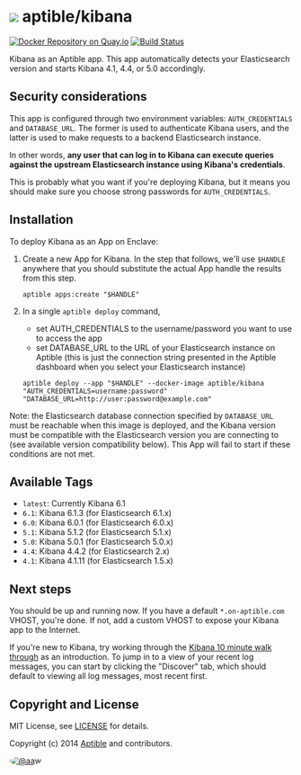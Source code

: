 # ![](https://gravatar.com/avatar/11d3bc4c3163e3d238d558d5c9d98efe?s=64) aptible/kibana

[![Docker Repository on Quay.io](https://quay.io/repository/aptible/kibana/status)](https://quay.io/repository/aptible/kibana)
[![Build Status](https://travis-ci.org/aptible/docker-kibana.svg?branch=master)](https://travis-ci.org/aptible/docker-kibana)

Kibana as an Aptible app. This app automatically detects your Elasticsearch
version and starts Kibana 4.1, 4.4, or 5.0 accordingly.


## Security considerations

This app is configured through two environment variables: `AUTH_CREDENTIALS`
and `DATABASE_URL`. The former is used to authenticate Kibana users, and the
latter is used to make requests to a backend Elasticsearch instance.

In other words, **any user that can log in to Kibana can execute queries
against the upstream Elasticsearch instance using Kibana's credentials**.

This is probably what you want if you're deploying Kibana, but it means you
should make sure you choose strong passwords for `AUTH_CREDENTIALS`.

## Installation

To deploy Kibana as an App on Enclave:

1. Create a new App for Kibana. In the step that follows, we'll use `$HANDLE` anywhere that you should substitute the actual App handle the results from this step.

    ```
    aptible apps:create "$HANDLE"
    ```

2. In a single `aptible deploy` command,
     * set AUTH_CREDENTIALS to the username/password you want to use to access the app
     * set DATABASE_URL to the URL of your Elasticsearch instance on Aptible (this is just the connection string presented in the Aptible dashboard when you select your Elasticsearch instance)

    ```
    aptible deploy --app "$HANDLE" --docker-image aptible/kibana "AUTH_CREDENTIALS=username:password" "DATABASE_URL=http://user:password@example.com"
    ```

Note: the Elasticsearch database connection specified by `DATABASE_URL`  must be reachable when this image is deployed, and the Kibana version must be compatible with the Elasticsearch version you are connecting to (see available version compatibility below).  This App will fail to start if these conditions are not met.


## Available Tags

* `latest`: Currently Kibana 6.1
* `6.1`: Kibana 6.1.3 (for Elasticsearch 6.1.x)
* `6.0`: Kibana 6.0.1 (for Elasticsearch 6.0.x)
* `5.1`: Kibana 5.1.2 (for Elasticsearch 5.1.x)
* `5.0`: Kibana 5.0.1 (for Elasticsearch 5.0.x)
* `4.4`: Kibana 4.4.2 (for Elasticsearch 2.x)
* `4.1`: Kibana 4.1.11 (for Elasticsearch 1.5.x)


## Next steps

You should be up and running now. If you have a default `*.on-aptible.com` VHOST, you're done. If not, add a custom VHOST to expose your Kibana app to the Internet.

If you're new to Kibana, try working through the
[Kibana 10 minute walk through](http://www.elasticsearch.org/guide/en/kibana/current/using-kibana-for-the-first-time.html) as an introduction. To jump in to
a view of your recent log messages, you can start by clicking the "Discover" tab, which should default to viewing all log messages, most recent
first.

## Copyright and License

MIT License, see [LICENSE](LICENSE.md) for details.

Copyright (c) 2014 [Aptible](https://www.aptible.com) and contributors.

[<img src="https://s.gravatar.com/avatar/c386daf18778552e0d2f2442fd82144d?s=60" style="border-radius: 50%;" alt="@aaw" />](https://github.com/aaw)
